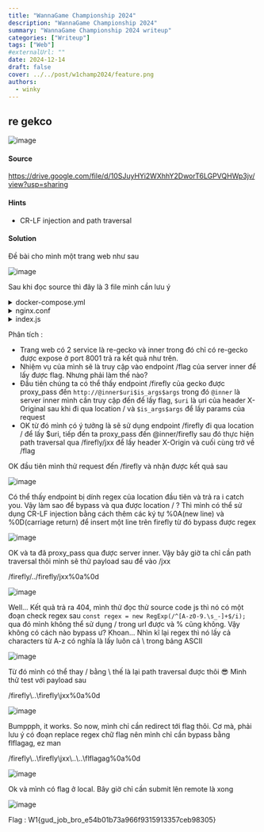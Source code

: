 ```yaml
---
title: "WannaGame Championship 2024"
description: "WannaGame Championship 2024"
summary: "WannaGame Championship 2024 writeup"
categories: ["Writeup"]
tags: ["Web"]
#externalUrl: ""
date: 2024-12-14
draft: false
cover: ../../post/w1champ2024/feature.png
authors:
  - winky
---
```


## re gekco 

![image](https://hackmd.io/_uploads/BkQo7BsE1l.png)

#### Source

https://drive.google.com/file/d/10SJuyHYi2WXhhY2DworT6LGPVQHWp3jv/view?usp=sharing

#### Hints

* CR-LF injection and path traversal

#### Solution

Đề bài cho mình một trang web như sau

![image](https://hackmd.io/_uploads/HJPY4SjVJg.png)

Sau khi đọc source thì đây là 3 file mình cần lưu ý

<details>
<summary>docker-compose.yml</summary>
    
```yml
version: '3'

services:
  re-gecko:
    build:
      context: ./nginx
    ports:
      - 8001:80
    restart: always
    volumes:
      - ./flag:/flag
  inner:
    build:
      context: ./inner
```
    
</details>

<details>
<summary>nginx.conf</summary>
    
```nginx
user nginx;

worker_processes 4;

events {
    use epoll;
    worker_connections 128;
}

http {
    charset utf-8;

    access_log /dev/stdout combined;
    error_log /dev/stdout debug;

    upstream @inner {
        server inner:3000;
    }
    server {
        listen 80;
        server_name _;

        location ~* ^(.*)$ {
            return 200 "i catch you!";
        }

        location / {
            add_header X-Original "$uri";
            return 200 "I Catch You!";
        }

        location /firefly {
            proxy_pass http://@inner$uri$is_args$args;
        }
    }
# http://inner:3000/aaa
    server {
        listen 8082;
        server_name flagg;
        include flags.conf;

        location /firefly {
            return 200 "Just look at the sky, you will see ....";
        }

         location /firefly/jxx {
            add_header X-Origin "$uri";
            return 200 ".. you will see a star named ...";
        }

        
        location /inner {
            return 200 "nothing here for you, you wanna know star's name????";
        }

        location /flag {
            return 200 "$flag";
        }
    }

}
```
    
</details>

<details>
<summary>index.js</summary>
    
```js
const express = require('express');
const http = require('http');
const app = express();
// exp remote pls change re-gecko to service
const RE_GECKO_URL = process.env.RE_GECKO_URL || 'http://re-gecko:8082/';

app.use(express.json());

app.all('*', async (req, res) => {
  try {
    var { method, path, body, headers } = req;
    console.log(method,path,body, headers)
    console.log(path)
     path = path.startsWith('/') ? path.slice(1) : path;
    console.log(path)
    const checkvar = (path) => {
        try {
          if (!path) throw new Error("no path");
          const regex = new RegExp(/^[A-z0-9.\s_-]+$/i);
          if (regex.test(path)) {
            const checked_path = path.replaceAll(/\s/g, "");
            return checked_path;
          } else {
            throw new Error("Error!!");
          }
        } catch (e) {
          console.log(e);
          return "something went wrong";
        }
        };
      path = checkvar(path)
      path = path;

      var re = /flag/i;
      if (re.exec(path)) {
          path = path.replace(re, "");
      }
      
      let url   = new URL(path, RE_GECKO_URL);
    
      const options = {
        method,
        hostname: url.hostname,
        port: url.port,
        path: url.pathname,
        headers: { ...headers, host: url.hostname },
      };
  
      const request = http.request(options, (response) => {
        let data = '';
        response.on('data', (chunk) => {
          data += chunk;
        });
        response.on('end', () => {
          res.status(response.statusCode).send(data);
        });
      });
  
      request.on('error', (error) => {
        console.error('Error forwarding request:', error.message);
        res.status(500).send({ error: 'Failed to forward request' });
      });

  
      request.end();
    } catch (error) {
      console.error('Error forwarding request:', error.message);
      res.status(500).send({ error: 'Failed to forward request' });
    }
});

const PORT = 3000;
app.listen(PORT, () => {
  console.log(`Node.js forwarding service is running on port ${PORT}`);
});
```
    
</details>

Phân tích : 

* Trang web có 2 service là re-gecko và inner trong đó chỉ có re-gecko được expose ở port 8001 trả ra kết quả như trên. 
* Nhiệm vụ của mình sẽ là truy cập vào endpoint /flag của server inner để lấy được flag. Nhưng phải làm thế nào?
* Đầu tiên chúng ta có thể thấy endpoint /firefly của gecko được proxy_pass đến ```http://@inner$uri$is_args$args``` trong đó ```@inner``` là server inner mình cần truy cập đến để lấy flag, ```$uri``` là uri của header X-Original sau khi đi qua location / và ```$is_args$args``` để lấy params của request
* OK từ đó mình có ý tưởng là sẽ sử dụng endpoint /firefly đi qua location / để lấy $uri, tiếp đến ta proxy_pass đến @inner/firefly sau đó thực hiện path traversal qua /firefly/jxx để lấy header X-Origin và cuối cùng trở về /flag

OK đầu tiên mình thử request đến /firefly và nhận được kết quả sau

![image](https://hackmd.io/_uploads/Sk-jeLjEyl.png)

Có thể thấy endpoint bị dính regex của location đầu tiên và trả ra i catch you. Vậy làm sao để bypass và qua được location / ? Thì mình có thể sử dụng CR-LF injection bằng cách thêm các ký tự %0A(new line) và %0D(carriage return) để insert một line trên firefly từ đó bypass được regex

![image](https://hackmd.io/_uploads/Hygy-UsNJx.png)

OK và ta đã proxy_pass qua được server inner. Vậy bây giờ ta chỉ cần path traversal thôi mình sẽ thử payload sau để vào /jxx

/firefly/../firefly/jxx%0a%0d

![image](https://hackmd.io/_uploads/HyBM-LoEyx.png)

Well... Kết quả trả ra 404, mình thử đọc thử source code js thì nó có một đoạn check regex sau ```const regex = new RegExp(/^[A-z0-9.\s_-]+$/i);``` qua đó mình không thể sử dụng / trong url được và % cũng không. Vậy không có cách nào bypass ư? Khoan... Nhìn kĩ lại regex thì nó lấy cả characters từ A-z có nghĩa là lấy luôn cả \ trong bảng ASCII 

![image](https://hackmd.io/_uploads/HkbL0rj41e.png)

Từ đó mình có thể thay / bằng \ thế là lại path traversal được thôi 😎 Mình thử test với payload sau

/firefly\\\..\firefly\jxx%0a%0d

![image](https://hackmd.io/_uploads/HkkVb8iVyg.png)

Bumppph, it works. So now, mình chỉ cần redirect tới flag thôi. Cơ mà, phải lưu ý có đoạn replace regex chữ flag nên mình chỉ cần bypass bằng flflagag, ez man

/firefly\\\..\firefly\jxx\\\..\\\..\flflagag%0a%0d

![image](https://hackmd.io/_uploads/ryytb8iVye.png)

Ok và mình có flag ở local. Bây giờ chỉ cần submit lên remote là xong 

![image](https://hackmd.io/_uploads/SkEwG8jNyx.png)

Flag : W1{gud_job_bro_e54b01b73a966f9315913357ceb98305}